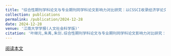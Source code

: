 ```yaml
---
title: "综合性期刊学科论文与专业期刊同学科论文影响力对比研究：以CSSCI收录经济学论文为例"
collection: publications
permalink: /publication/2024-12-28
date: 2024-12-28
venue: '江南大学学报(人文社会科学版)'
citation: '叶继元,朱禹,朱剑.综合性期刊学科论文与专业期刊同学科论文影响力对比研究：以CSSCI收录经济学论文为例[J].江南大学学报（人文社会科学版）,2024,23(6):5-18.'
---
```


[阅读本文](./pdfs/综合性期刊学科论文与专业期刊同学科论文影响力对比研究以CSSCI收录经济学论文为例.pdf)


